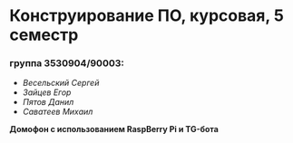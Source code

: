 # Конструирование ПО, курсовая, 5 семестр
### группа 3530904/90003:
* _Весельский Сергей_
* _Зайцев Егор_
* _Пятов Данил_
* _Саватеев Михаил_

__Домофон с использованием RaspBerry Pi и TG-бота__
